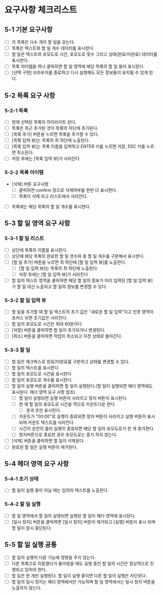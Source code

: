 # 요구사항 체크리스트

## 5-1 기본 요구사항

* [ ] 각 목록은 다수 개의 할 일을 갖는다.
* [ ] 목록은 텍스트와 할 일 개수 데이터를 표시한다.
* [ ] 할 일은 텍스트와 포모도로 시간, 포모도로 횟수 그리고 상태(완료/미완료) 데이터를 표시한다.
* [ ] 목록 아이템을 하나 클릭하면 할 일 영역에 해당 목록의 할 일 들이 표시된다.
* [ ] [선택 구현] 브라우저를 종료하고 다시 실행해도 모든 정보들이 유지될 수 있게 한다.

## 5-2 목록 요구 사항

### 5-2-1 목록

* [ ] 현재 선택된 목록이 하이라이트 된다.
* [ ] 목록은 최근 추가된 것이 목록의 하단에 추가된다.
* [ ] [목록 추가] 버튼을 누르면 목록을 추가할 수 있다.
* [ ] [목록 입력 뷰]는 목록의 최 하단에 노출된다.
* [ ] [목록 입력 뷰]는 목록 이름을 입력하고 ENTER 키를 누르면 저장, ESC 키를 누르면 취소된다.
* [ ] 저장 후에는 [목록 입력 뷰]가 사라진다

### 5-2-2 목록 아이템

* [삭제] 버튼 요구사항
  * [ ] 클릭하면 confirm 창으로 삭제여부를 한번 더 표시한다.
  * [ ] 목록이 삭제 되고 리스트에서 사라진다.
* [ ] 목록에는 해당 목록의 할 일 개수를 표시한다.

## 5-3 할 일 영역 요구 사항

### 5-3-1 할 일 리스트

* [ ] 상단에 목록의 이름을 표시한다.
* [ ] 상단에 해당 목록의 완료한 할 일 갯수와 총 할 일 개수를 구분해서 표시한다.
* [ ] [할 일 추가] 버튼을 누르면 최 하단에 [할 일 입력 뷰]를 노출한다.
  * [ ] [할 일 입력 뷰]는 목록의 최 하단에 노출된다.
  * [ ] 저장 후에는 [할 일 입력 뷰]가 사라진다
* [ ] 할 일의 텍스트 영역을 클릭하면 해당 할 일의 정보가 미리 입력된 [할 일 입력 뷰] 가 할 일 대신 노출되고 할 일의 정보를 변경할 수 있다.

### 5-3-2 할 일 입력 뷰

* [ ] 할 일을 추가할 때 할 일 텍스트의 초기 값은 "새로운 할 일 입력"이고 인풋 영역이 포커스 되면 초기값은 사라진다.
* [ ] 할 일의 포모도로 시간은 최대 60분이다.
* [ ] [저장] 버튼을 클릭하면 할 일이 추가되거나 변경된다.
* [ ] [취소] 버튼을 클릭하면 작업이 취소되고 이전 상태로 돌아간다.

### 5-3-3 할 일

* [ ] 할 일은 체크박스로 완료/미완료를 구분하고 상태를 변경할 수 있다.
* [ ] 할 일의 텍스트를 표시한다.
* [ ] 할 일의 포모도로 시간을 표시한다
* [ ] 할 일의 포모도로 개수를 표시한다.
* [ ] 할 일의 실행 버튼을 클릭하면 할 일이 실행된다.(할 일이 실행되면 헤더 영역에도 표시된다. 헤더 영역 요구 사항 참조)
  * [ ] 할 일이 실행되면 실행 버튼이 사라지고 정지 버튼이 표시된다.
  * [ ] 현 재 할 일의 포모도로 시간을 역으로 카운트다운 한다.
    * [ ] 분과 초만 표시한다.
  * [ ] 카운트가 "00:00"로 실행이 종료되면 정지 버튼이 사라지고 실행 버튼이 표시 되며 카운트 텍스트를 사라진다.
  * [ ] 시간이 온전히 흘러 실행이 종료되면 해당 할 일의 포모도로가 한 개 증가한다.
  * [ ] 정지버튼으로 종료한 경우 포모도로는 증가 하지 않는다.
* [ ] [삭제] 버튼을 클릭하면 할 일이 삭제된다.
* [ ] 완료된 할 일은 실행 버튼이 제거된다.

## 5-4 헤더 영역 요구 사항

### 5-4-1 초기 상태

* [ ] 할 일이 실행 중이 아닐 때는 임의의 텍스트를 노출한다.

### 5-4-2 할 일 실행

* [ ] 할 일 영역에서 할 일이 실행되면 실행된 할 일이 헤더 영역에 표시된다.
* [ ] [일시 정지] 버튼을 클릭하면 [일시 정지] 버튼이 제거되고 [실행] 버튼이 표시 되며 할 일이 잠시 중단된다.

## 5-5 할 일 실행 공통

* [ ] 할 일의 실행이 다른 기능에 영향을 주지 않는다.
* [ ] 다른 목록으로 이동했다가 돌아왔을 때도 실행 중인 할 일의 시간은 정상적으로 진행되고 있어야 한다.
* [ ] 할 일은 한 개만 실행된다. 할 일이 실행 중이면 다른 할 일의 실행은 차단된다.
* [ ] 할 일의 일시 정지는 헤더 영역에서만 가능하며 할 일 영역에서는 일시 정지 버튼을 노출하지 않는다.
